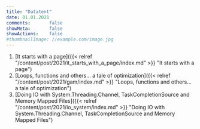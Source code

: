 ```yaml
---
title: "Datatent"
date: 01.01.2021
comments:       false
showMeta:       false
showActions:    false
#thumbnailImage: //example.com/image.jpg
---
```


1. [It starts with a page]({{< relref "/content/post/2021/it_starts_with_a_page/index.md" >}} "It starts with a page")
2. [Loops, functions and others... a tale of optimization]({{< relref "/content/post/2021/gam/index.md" >}} "Loops, functions and others... a tale of optimization")
3. [Doing IO with System.Threading.Channel, TaskCompletionSource and Memory Mapped Files]({{< relref "/content/post/2021/io_system/index.md" >}} "Doing IO with System.Threading.Channel, TaskCompletionSource and Memory Mapped Files")